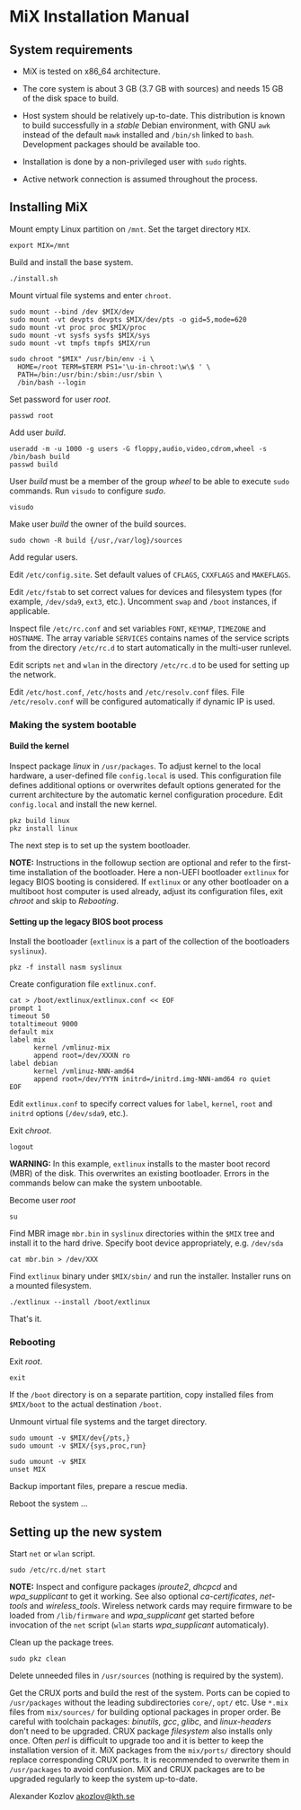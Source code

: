 MiX Installation Manual
=======================

System requirements
-------------------

* MiX is tested on x86_64 architecture.

* The core system is about 3 GB (3.7 GB with sources) and needs 15 GB
of the disk space to build.

* Host system should be relatively up-to-date. This distribution is
known to build successfully in a *stable* Debian environment, with GNU
`awk` instead of the default `mawk` installed and `/bin/sh` linked to
`bash`. Development packages should be available too.

* Installation is done by a non-privileged user with `sudo` rights.

* Active network connection is assumed throughout the process.


Installing MiX
--------------

Mount empty Linux partition on `/mnt`. Set the target directory `MIX`.

	export MIX=/mnt

Build and install the base system.

	./install.sh

Mount virtual file systems and enter `chroot`.

	sudo mount --bind /dev $MIX/dev
	sudo mount -vt devpts devpts $MIX/dev/pts -o gid=5,mode=620
	sudo mount -vt proc proc $MIX/proc
	sudo mount -vt sysfs sysfs $MIX/sys
	sudo mount -vt tmpfs tmpfs $MIX/run

	sudo chroot "$MIX" /usr/bin/env -i \
	  HOME=/root TERM=$TERM PS1='\u-in-chroot:\w\$ ' \
	  PATH=/bin:/usr/bin:/sbin:/usr/sbin \
	  /bin/bash --login

Set password for user *root*.

	passwd root

Add user *build*. 

	useradd -m -u 1000 -g users -G floppy,audio,video,cdrom,wheel -s /bin/bash build
	passwd build

User *build* must be a member of the group *wheel* to be able to execute
`sudo` commands. Run `visudo` to configure *sudo*.

	visudo

Make user *build* the owner of the build sources.

	sudo chown -R build {/usr,/var/log}/sources

Add regular users.

Edit `/etc/config.site`. Set default values of `CFLAGS`, `CXXFLAGS`
and `MAKEFLAGS`.

Edit `/etc/fstab` to set correct values for devices and filesystem
types (for example, `/dev/sda9`, `ext3`, etc.). Uncomment `swap`
and `/boot` instances, if applicable.

Inspect file `/etc/rc.conf` and set variables `FONT`, `KEYMAP`, `TIMEZONE`
and `HOSTNAME`. The array variable `SERVICES` contains names of the
service scripts from the directory `/etc/rc.d` to start automatically
in the multi-user runlevel.

Edit scripts `net` and `wlan` in the directory `/etc/rc.d` to be used
for setting up the network.

Edit `/etc/host.conf`, `/etc/hosts` and `/etc/resolv.conf` files. File
`/etc/resolv.conf` will be configured automatically if dynamic IP is used.


### Making the system bootable ###

#### Build the kernel ####

Inspect package *linux* in `/usr/packages`. To adjust kernel to the local
hardware, a user-defined file `config.local` is used. This configuration
file defines additional options or overwrites default options generated
for the current architecture by the automatic kernel configuration
procedure. Edit `config.local` and install the new kernel.

	pkz build linux
	pkz install linux

The next step is to set up the system bootloader.

**NOTE:** Instructions in the followup section are optional and refer to the
first-time installation of the bootloader. Here a non-UEFI bootloader
`extlinux` for legacy BIOS booting is considered. If `extlinux` or any
other bootloader on a multiboot host computer is used already, adjust
its configuration files, exit *chroot* and skip to *Rebooting*.


#### Setting up the legacy BIOS boot process ####

Install the bootloader (`extlinux` is a part of the collection of the
bootloaders `syslinux`).

	pkz -f install nasm syslinux

Create configuration file `extlinux.conf`.

	cat > /boot/extlinux/extlinux.conf << EOF
	prompt 1
	timeout 50
	totaltimeout 9000
	default mix
	label mix
	      kernel /vmlinuz-mix
	      append root=/dev/XXXN ro
	label debian
	      kernel /vmlinuz-NNN-amd64
	      append root=/dev/YYYN initrd=/initrd.img-NNN-amd64 ro quiet
	EOF

Edit `extlinux.conf` to specify correct values for `label`, `kernel`, `root`
and `initrd` options (`/dev/sda9`, etc.).

Exit *chroot*.

	logout

**WARNING:** In this example, `extlinux` installs to the master boot record
(MBR) of the disk. This overwrites an existing bootloader. Errors in
the commands below can make the system unbootable.

Become user *root*

	su

Find MBR image `mbr.bin` in `syslinux` directories within the `$MIX`
tree and install it to the hard drive. Specify boot device appropriately,
e.g. `/dev/sda`

	cat mbr.bin > /dev/XXX

Find `extlinux` binary under `$MIX/sbin/` and run the installer.
Installer runs on a mounted filesystem.

	./extlinux --install /boot/extlinux 

That's it.


### Rebooting ###

Exit *root*.

	exit

If the `/boot` directory is on a separate partition, copy installed
files from `$MIX/boot` to the actual destination `/boot`.

Unmount virtual file systems and the target directory.

	sudo umount -v $MIX/dev{/pts,}
	sudo umount -v $MIX/{sys,proc,run}

	sudo umount -v $MIX
	unset MIX

Backup important files, prepare a rescue media.

Reboot the system ...


Setting up the new system
-------------------------

Start `net` or `wlan` script.

	sudo /etc/rc.d/net start

**NOTE:** Inspect and configure packages *iproute2*, *dhcpcd* and
*wpa_supplicant* to get it working. See also optional *ca-certificates*,
*net-tools* and *wireless_tools*. Wireless network cards may require
firmware to be loaded from `/lib/firmware` and *wpa_supplicant* get
started before invocation of the `net` script (`wlan` starts
*wpa_supplicant* automaticaly).

Clean up the package trees.

	sudo pkz clean

Delete unneeded files in `/usr/sources` (nothing is required by the system).

Get the CRUX ports and build the rest of the system. Ports can be copied
to `/usr/packages` without the leading subdirectories `core/`, `opt/`
etc. Use `*.mix` files from `mix/sources/` for building optional packages
in proper order. Be careful with toolchain packages: *binutils*, *gcc*,
*glibc*, and *linux-headers* don't need to be upgraded. CRUX package
*filesystem* also installs only once. Often *perl* is difficult to
upgrade too and it is better to keep the installation version of it. MiX
packages from the `mix/ports/` directory should replace corresponding
CRUX ports. It is recommended to overwrite them in `/usr/packages` to
avoid confusion.  MiX and CRUX packages are to be upgraded regularly to
keep the system up-to-date.

Alexander Kozlov <akozlov@kth.se>  

